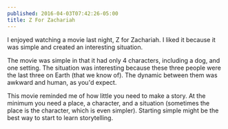 ```yaml
---
published: 2016-04-03T07:42:26-05:00
title: Z For Zachariah
---
```

I enjoyed watching a movie last night, Z for Zachariah. I liked it because it was simple and created an interesting situation.

The movie was simple in that it had only 4 characters, including a dog, and one setting. The situation was interesting because these three people were the last three on Earth (that we know of). The dynamic between them was awkward and human, as you'd expect.

This movie reminded me of how little you need to make a story. At the minimum you need a place, a character, and a situation (sometimes the place is the character, which is even simpler). Starting simple might be the best way to start to learn storytelling.